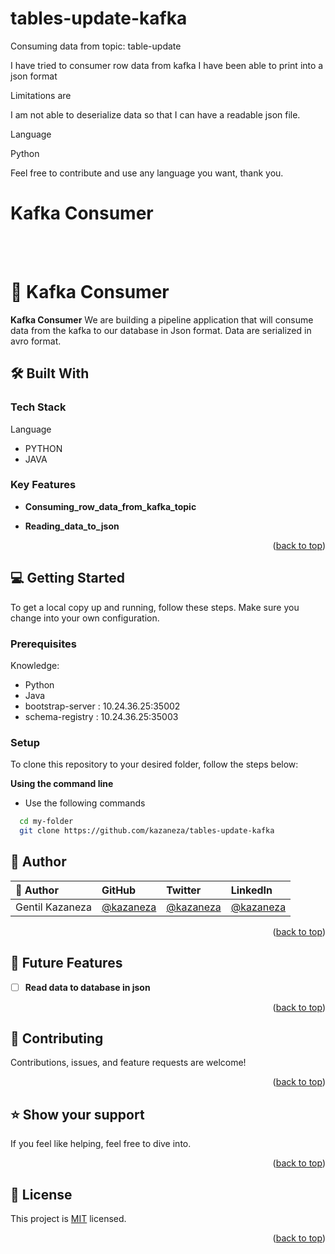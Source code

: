 # tables-update-kafka
Consuming data from topic: table-update

I have tried to consumer row data from kafka
I have been able to print into a json format

Limitations are 

I am not able to deserialize data  so that I can have a readable json file.

Language

Python 


Feel free to contribute and use any language you want, thank you.



<a name="readme-top"></a>

<div>

  <h1><b>Kafka Consumer </b></h1><br/><br/>

</div>



# 📖 Kafka Consumer <a name="about-project"></a>

**Kafka Consumer** We are building  a pipeline application that will consume data from the kafka to our database in Json format. Data are serialized in avro format.

## 🛠 Built With <a name="built-with"></a>

### Tech Stack <a name="tech-stack"></a>

<summary>Language</summary>
<ul>
  <li>PYTHON</li>
  <li>JAVA</li>
</ul>

### Key Features <a name="key-features"></a>

- **Consuming_row_data_from_kafka_topic**

- **Reading_data_to_json**


<p align="right">(<a href="#readme-top">back to top</a>)</p>



## 💻 Getting Started <a name="getting-started"></a>

To get a local copy up and running, follow these steps. Make sure you change into your own configuration.

### Prerequisites

Knowledge:

- Python
- Java
- bootstrap-server : 10.24.36.25:35002
- schema-registry : 10.24.36.25:35003


### Setup

To clone this repository to your desired folder, follow the steps below:

**Using the command line**

- Use the following commands

```sh
  cd my-folder
  git clone https://github.com/kazaneza/tables-update-kafka
```




## 👥 Author <a name="author"></a>

| 👤 Author    | GitHub                                       | Twitter                                       | LinkedIn                                              |
| :----------- | :------------------------------------------- | :-------------------------------------------- | :---------------------------------------------------- |
| Gentil Kazaneza | [@kazaneza](https://github.com/kazaneza)     | [@kazaneza](https://twitter.com/kazaneza)       | [@kazaneza](https://www.linkedin.com/in/kazaneza)       |


<p align="right">(<a href="#readme-top">back to top</a>)</p>

## 🔭 Future Features <a name="future-features"></a>

- [ ] **Read data to database in json**

<p align="right">(<a href="#readme-top">back to top</a>)</p>

## 🤝 Contributing <a name="contributing"></a>

Contributions, issues, and feature requests are welcome!

<p align="right">(<a href="#readme-top">back to top</a>)</p>

## ⭐️ Show your support <a name="support"></a>

If you feel like helping, feel free to dive into.

<p align="right">(<a href="#readme-top">back to top</a>)</p>


## 📝 License <a name="license"></a>

This project is [MIT](./LICENSE) licensed.

<p align="right">(<a href="#readme-top">back to top</a>)</p>